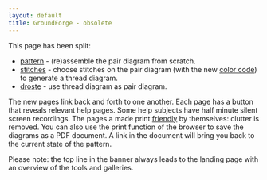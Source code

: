 ```yaml
---
layout: default
title: GroundForge - obsolete 
---
```


This page has been split:

* <a href="/GroundForge/pattern" id="pattern">pattern</a> - (re)assemble the pair diagram from scratch.
* <a href="/GroundForge/stitches" id="stitches">stitches</a> - choose stitches on the pair diagram (with the new [color code]) to generate a thread diagram. 
* <a href="/GroundForge/droste" id="droste">droste</a> - use thread diagram as pair diagram.

The new pages link back and forth to one another.
Each page has a button that reveals relevant help pages.
Some help subjects have half minute silent screen recordings.
The pages a made print [friendly] by themselves: clutter is removed.
You can also use the print function of the browser to save the diagrams as a PDF document. 
A link in the document will bring you back to the current state of the pattern.

Please note: the top line in the banner always leads to the landing page with an overview of the tools and galleries.

[color code]: /GroundForge-help/color-rules
[friendly]: /GroundForge-help/clips/print-as-pdf

<script>
document.addEventListener('DOMContentLoaded', (event) => {
    var q = document.URL.split('?')[1];
    if (q) {
        document.getElementById('pattern').setAttribute("href", "pattern?" + q);
        document.getElementById('stitches').setAttribute("href", "stitches?" + q);
        document.getElementById('droste').setAttribute("href", "droste?" + q);
    }
})
</script>